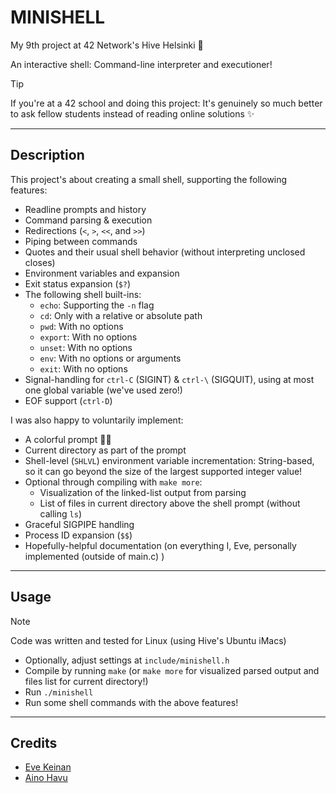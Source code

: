 # MINISHELL

My 9th project at 42 Network's Hive Helsinki 🐝

An interactive shell: Command-line interpreter and executioner!

> [!TIP]
> If you're at a 42 school and doing this project: It's genuinely so much better to ask fellow students instead of reading online solutions ✨

---

## Description

This project's about creating a small shell, supporting the following features:
- Readline prompts and history
- Command parsing & execution
- Redirections (`<`, `>`, `<<`, and `>>`)
- Piping between commands
- Quotes and their usual shell behavior (without interpreting unclosed closes)
- Environment variables and expansion
- Exit status expansion (`$?`)
- The following shell built-ins:
  - `echo`: Supporting the `-n` flag
  - `cd`: Only with a relative or absolute path
  - `pwd`: With no options
  - `export`: With no options
  - `unset`: With no options
   - `env`: With no options or arguments
  - `exit`: With no options
- Signal-handling for `ctrl-C` (SIGINT) & `ctrl-\` (SIGQUIT), using at most one global variable (we've used zero!)
- EOF support (`ctrl-D`)

I was also happy to voluntarily implement:
- A colorful prompt 🌈🌈
- Current directory as part of the prompt
- Shell-level (`SHLVL`) environment variable incrementation: String-based, so it can go beyond the size of the largest supported integer value!
- Optional through compiling with `make more`:
  - Visualization of the linked-list output from parsing
  - List of files in current directory above the shell prompt (without calling `ls`)
- Graceful SIGPIPE handling
- Process ID expansion (`$$`)
- Hopefully-helpful documentation (on everything I, Eve, personally implemented (outside of main.c) )

---

## Usage

> [!NOTE]
> Code was written and tested for Linux (using Hive's Ubuntu iMacs)

- Optionally, adjust settings at `include/minishell.h`
- Compile by running `make` (or `make more` for visualized parsed output and files list for current directory!)
- Run `./minishell`
- Run some shell commands with the above features!

---

## Credits

- [Eve Keinan](https://github.com/EvAvKein)
- [Aino Havu](https://github.com/a-havu)
